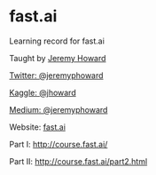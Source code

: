 # fast.ai
Learning record for fast.ai

Taught by [Jeremy Howard](https://www.linkedin.com/in/howardjeremy/)

[Twitter: @jeremyphoward](https://twitter.com/jeremyphoward?lang=en)

[Kaggle: @jhoward](https://www.kaggle.com/jhoward)

[Medium: @jeremyphoward](https://medium.com/@jeremyphoward)

Website: [fast.ai](http://www.fast.ai/)

Part I:
http://course.fast.ai/

Part II:
http://course.fast.ai/part2.html
